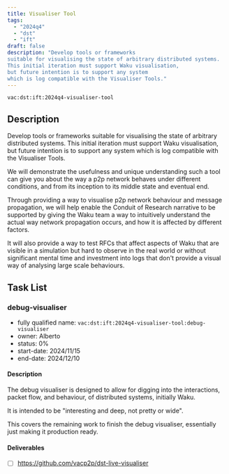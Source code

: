 ```yaml
---
title: Visualiser Tool
tags:
  - "2024q4"
  - "dst"
  - "ift"
draft: false
description: "Develop tools or frameworks
suitable for visualising the state of arbitrary distributed systems.
This initial iteration must support Waku visualisation,
but future intention is to support any system
which is log compatible with the Visualiser Tools."
---
```


`vac:dst:ift:2024q4-visualiser-tool`

## Description

Develop tools or frameworks
suitable for visualising the state of arbitrary distributed systems.
This initial iteration must support Waku visualisation,
but future intention is to support any system
which is log compatible with the Visualiser Tools.

We will demonstrate the usefulness and unique understanding
such a tool can give you about the way a p2p network behaves
under different conditions, and from its inception to its middle state and eventual end.

Through providing a way to visualise p2p network behaviour and message propagation,
we will help enable the Conduit of Research narrative to be supported
by giving the Waku team a way to intuitively understand
the actual way network propagation occurs,
and how it is affected by different factors.

It will also provide a way to test RFCs
that affect aspects of Waku
that are visible in a simulation
but hard to observe in the real world
or without significant mental time and investment into logs
that don't provide a visual way of analysing large scale behaviours.

## Task List

### debug-visualiser

* fully qualified name: `vac:dst:ift:2024q4-visualiser-tool:debug-visualiser`
* owner: Alberto
* status: 0%
* start-date: 2024/11/15
* end-date: 2024/12/10

#### Description

The debug visualiser is designed
to allow for digging into the interactions,
packet flow, and behaviour,
of distributed systems, initially Waku.

It is intended to be "interesting and deep, not pretty or wide".

This covers the remaining work to finish the debug visualiser,
essentially just making it production ready.

#### Deliverables
- [ ] https://github.com/vacp2p/dst-live-visualiser

<!--
We're so close to shipping this fully
we decided we'll take it out of this process
and just post about it at the right time.
#### Deliverables
- [ ] https://github.com/vacp2p/10ksim

### live-visualiser
* fully qualified name: `vac:dst:ift:visualiser-tool:live-visualiser`
* owner: Wings
* status: 99%
* start-date: 2024/10/01
* end-date: 2024/12/31

#### Description

The live visualiser is designed
to allow for digging into the interactions,
packet flow, and behaviour,
of distributed systems, initially Waku.

It is intended to be "pretty and wide" and in contrast to the debug visualiser
it runs in realtime along with the network
and shows you the network in a way that is easy to understand and interpret,
especially for those previously not familiar with peer to peer technologies or networks.

#### Deliverables

- [ ] https://github.com/vacp2p/dst-live-visualiser
